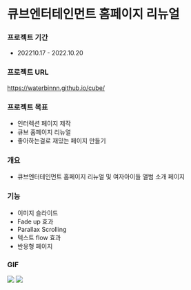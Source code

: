 # 큐브엔터테인먼트 홈페이지 리뉴얼

### 프로젝트 기간

- 202210.17 - 2022.10.20

### 프로젝트 URL
https://waterbinnn.github.io/cube/

### 프로젝트 목표

- 인터렉션 페이지 제작
- 큐브 홈페이지 리뉴얼
- 좋아하는걸로 재밌는 페이지 만들기

### 개요

- 큐브엔터테인먼트 홈페이지 리뉴얼 및 여자아이들 앨범 소개 페이지

### 기능

- 이미지 슬라이드
- Fade up 효과
- Parallax Scrolling
- 텍스트 flow 효과
- 반응형 페이지

### GIF

<div>
<img src="./assets/gif/main.gif">
<img src="./assets/gif/gidle.gif">
</div>
